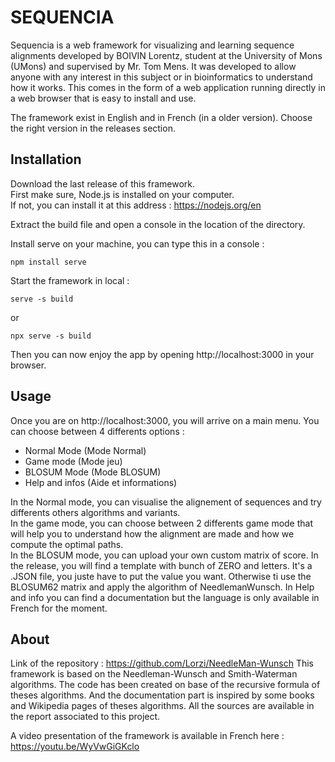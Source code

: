 # SEQUENCIA

Sequencia is a web framework for visualizing and learning sequence alignments developed by BOIVIN Lorentz, student at the University of Mons (UMons) and supervised by Mr. Tom Mens.
It was developed to allow anyone with any interest in this subject or in bioinformatics to understand how it works.
This comes in the form of a web application running directly in a web browser that is easy to install and use.

The framework exist in English and in French (in a older version). Choose the right version in the releases section.
## Installation

Download the last release of this framework.\
First make sure, Node.js is installed on your computer.\
If not, you can install it at this address : https://nodejs.org/en

Extract the build file and open a console in the location of the directory.

Install serve on your machine, you can type this in a console :
```
npm install serve
```
Start the framework in local :
```
serve -s build
```
or
```
npx serve -s build
```
Then you can now enjoy the app by opening http://localhost:3000 in your browser.

## Usage

Once you are on http://localhost:3000, you will arrive on a main menu.
You can choose between 4 differents options :
- Normal Mode (Mode Normal)
- Game mode (Mode jeu)
- BLOSUM Mode (Mode BLOSUM)
- Help and infos (Aide et informations)

In the Normal mode, you can visualise the alignement of sequences and try differents others algorithms and variants.\
In the game mode, you can choose between 2 differents game mode that will help you to understand how the alignment are made and how we compute the optimal paths.\
In the BLOSUM mode, you can upload your own custom matrix of score. In the release, you will find a template with bunch of ZERO and letters. It's a .JSON file, you juste have to put the value you want. Otherwise ti use the BLOSUM62 matrix and apply the algorithm of NeedlemanWunsch.
In Help and info you can find a documentation but the language is only available in French for the moment.

## About
Link of the repository : https://github.com/Lorzi/NeedleMan-Wunsch
This framework is based on the Needleman-Wunsch and Smith-Waterman algorithms.
The code has been created on base of the recursive formula of theses algorithms.
And the documentation part is inspired by some books and Wikipedia pages of theses algorithms.
All the sources are available in the report associated to this project.

A video presentation of the framework is available in French here : https://youtu.be/WyVwGiGKclo
